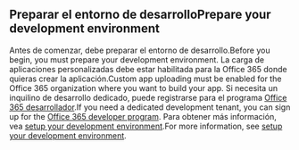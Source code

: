 ## <a name="prepare-your-development-environment"></a><span data-ttu-id="82dd0-101">Preparar el entorno de desarrollo</span><span class="sxs-lookup"><span data-stu-id="82dd0-101">Prepare your development environment</span></span>

<span data-ttu-id="82dd0-102">Antes de comenzar, debe preparar el entorno de desarrollo.</span><span class="sxs-lookup"><span data-stu-id="82dd0-102">Before you begin, you must prepare your development environment.</span></span> <span data-ttu-id="82dd0-103">La carga de aplicaciones personalizadas debe estar habilitada para la Office 365 donde quieras crear la aplicación.</span><span class="sxs-lookup"><span data-stu-id="82dd0-103">Custom app uploading must be enabled for the Office 365 organization where you want to build your app.</span></span> <span data-ttu-id="82dd0-104">Si necesita un inquilino de desarrollo dedicado, puede registrarse para el programa [Office 365 desarrollador](https://developer.microsoft.com/office/dev-program).</span><span class="sxs-lookup"><span data-stu-id="82dd0-104">If you need a dedicated development tenant, you can sign up for the [Office 365 developer program](https://developer.microsoft.com/office/dev-program).</span></span> <span data-ttu-id="82dd0-105">Para obtener más información, vea [setup your development environment](~/concepts/build-and-test/prepare-your-o365-tenant.md).</span><span class="sxs-lookup"><span data-stu-id="82dd0-105">For more information, see [setup your development environment](~/concepts/build-and-test/prepare-your-o365-tenant.md).</span></span>
